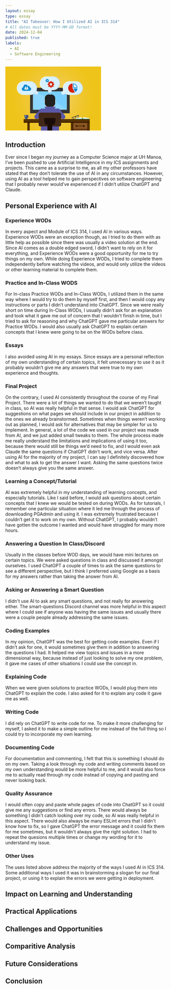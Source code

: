 ```yaml
---
layout: essay
type: essay
title: "AI Takeover: How I Utilized AI in ICS 314"
# All dates must be YYYY-MM-DD format!
date: 2024-12-04
published: true
labels:
  - AI
  - Software Engineering
---
```


<img width="300px" class="rounded float-start pe-4" src="../img/designpatterns.png">

## Introduction

Ever since I began my journey as a Computer Science major at UH Manoa, I’ve been pushed to use Artificial Intelligence in my ICS assignments and projects. This came as a surprise to me, as all my other professors have stated that they don’t tolerate the use of AI in any circumstances. However, using AI as a tool helped me to gain perspectives on software engineering that I probably never would’ve experienced if I didn’t utilize ChatGPT and Claude.

## Personal Experience with AI

### Experience WODs
In every aspect and Module of ICS 314, I used AI in various ways. Experience WODs were an exception though, as I tried to do them with as little help as possible since there was usually a video solution at the end. Since AI comes as a double edged sword, I didn’t want to rely on it for everything, and Experience WODs were a good opportunity for me to try things on my own. While doing Experience WODs, I tried to complete them independently before watching the videos, and would only utilize the videos or other learning material to complete them. 
### Practice and In-Class WODS
For In-class Practice WODs and In-Class WODs, I utilized them in the same way where I would try to do them by myself first, and then I would copy any instructions or parts I didn’t understand into ChatGPT. Since we were really short on time during In-Class WODs, I usually didn’t ask for an explanation and took what it gave me out of concern that I wouldn't finish in time, but I tried to ask for reasoning and why ChatGPT gave me particular answers for Practice WODs. I would also usually ask ChatGPT to explain certain concepts that I knew were going to be on the WODs before class.
### Essays
I also avoided using AI in my essays. Since essays are a personal reflection of my own understanding of certain topics, it felt unnecessary to use it as it probably wouldn’t give me any answers that were true to my own experience and thoughts. 
### Final Project
On the contrary, I used AI consistently throughout the course of my Final Project. There were a lot of things we wanted to do that we weren’t taught in class, so AI was really helpful in that sense. I would ask ChatGPT for suggestions on what pages we should include in our project in addition to the ones we already brainstormed. Sometimes when things weren’t working out as planned, I would ask for alternatives that may be simpler for us to implement. In general, a lot of the code we used in our project was made from AI, and we just added small tweaks to them. The whole process made me really understand the limitations and implications of using it too, because there would still be things we’d need to fix, and I would even ask Claude the same questions if ChatGPT didn’t work, and vice versa. After using AI for the majority of my project, I can say I definitely discovered how and what to ask to get the answer I want. Asking the same questions twice doesn’t always give you the same answer.
### Learning a Concept/Tutorial
AI was extremely helpful in my understanding of learning concepts, and especially tutorials. Like I said before, I would ask questions about certain concepts that I knew we would be tested on during WODs. As for tutorials, I remember one particular situation where it led me through the process of downloading PGAdmin and using it. I was extremely frustrated because I couldn’t get it to work on my own. Without ChatGPT, I probably wouldn’t have gotten the outcome I wanted and would have struggled for many more hours.
### Answering a Question In Class/Discord
Usually in the classes before WOD days, we would have mini lectures on certain topics. We were asked questions in class and discussed it amongst ourselves. I used ChatGPT a couple of times to ask the same questions to see a different perspective, but I think I preferred using Google as a basis for my answers rather than taking the answer from AI.
### Asking or Answering a Smart Question
I didn't use AI to ask any smart questions, and not really for answering either. The smart-questions Discord channel was more helpful in this aspect where I could see if anyone was having the same issues and usually there were a couple people already addressing the same issues.
### Coding Examples
In my opinion, ChatGPT was the best for getting code examples. Even if I didn’t ask for one, it would sometimes give them in addition to answering the questions I had. It helped me view topics and issues in a more dimensional way, because instead of just looking to solve my one problem, it gave me cases of other situations I could use the concept in.
### Explaining Code
When we were given solutions to practice WODs, I would plug them into ChatGPT to explain the code. I also asked for it to explain any code it gave me as well.
### Writing Code
I did rely on ChatGPT to write code for me. To make it more challenging for myself, I asked it to make a simple outline for me instead of the full thing so I could try to incorporate my own learning.
### Documenting Code
For documentation and commenting, I felt that this is something I should do on my own. Taking a look through my code and writing comments based on my own understanding would be more helpful to me, and it would also force me to actually read through my code instead of copying and pasting and never looking back.
### Quality Assurance 
I would often copy and paste whole pages of code into ChatGPT so it could give me any suggestions or find any errors. There would always be something I didn't catch looking over my code, so AI was really helpful in this aspect. There would also always be many ESLint errors that I didn't know how to fix, so I gave ChatGPT the error message and it could fix them for me sometimes, but it wouldn't always give the right solution. I had to repeat the quesions multiple times or change my wording for it to understand my issue.
### Other Uses
The uses listed above address the majority of the ways I used AI in ICS 314. Some additional ways I used it was in brainstorming a slogan for our final project, or using it to explain the errors we were getting in deployment.
## Impact on Learning and Understanding
## Practical Applications
## Challenges and Opportunities
## Comparitive Analysis
## Future Considerations

## Conclusion

